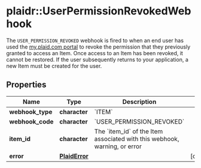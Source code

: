 # plaidr::UserPermissionRevokedWebhook

The `USER_PERMISSION_REVOKED` webhook is fired to when an end user has used the [my.plaid.com portal](https://my.plaid.com) to revoke the permission that they previously granted to access an Item. Once access to an Item has been revoked, it cannot be restored. If the user subsequently returns to your application, a new Item must be created for the user.

## Properties
Name | Type | Description | Notes
------------ | ------------- | ------------- | -------------
**webhook_type** | **character** | &#x60;ITEM&#x60; | 
**webhook_code** | **character** | &#x60;USER_PERMISSION_REVOKED&#x60; | 
**item_id** | **character** | The &#x60;item_id&#x60; of the Item associated with this webhook, warning, or error | 
**error** | [**PlaidError**](PlaidError.md) |  | [optional] 


